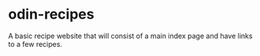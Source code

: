 # odin-recipes
A basic recipe website that will consist of a main index page and have links to a few recipes.
